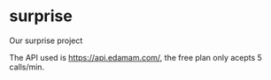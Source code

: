 # surprise
Our surprise project

The API used is https://api.edamam.com/, the free plan only acepts 5 calls/min.